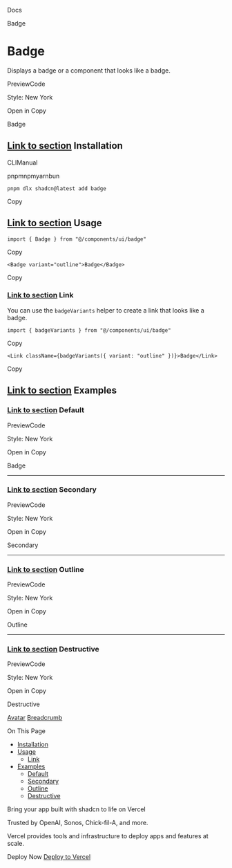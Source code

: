Docs

Badge

# Badge

Displays a badge or a component that looks like a badge.

PreviewCode

Style: New York

Open in Copy

Badge

## [Link to section](\#installation) Installation

CLIManual

pnpmnpmyarnbun

```relative font-mono text-sm leading-none
pnpm dlx shadcn@latest add badge

```

Copy

## [Link to section](\#usage) Usage

```relative rounded bg-muted px-[0.3rem] py-[0.2rem] font-mono text-sm
import { Badge } from "@/components/ui/badge"
```

Copy

```relative rounded bg-muted px-[0.3rem] py-[0.2rem] font-mono text-sm
<Badge variant="outline">Badge</Badge>
```

Copy

### [Link to section](\#link) Link

You can use the `badgeVariants` helper to create a link that looks like a badge.

```relative rounded bg-muted px-[0.3rem] py-[0.2rem] font-mono text-sm
import { badgeVariants } from "@/components/ui/badge"
```

Copy

```relative rounded bg-muted px-[0.3rem] py-[0.2rem] font-mono text-sm
<Link className={badgeVariants({ variant: "outline" })}>Badge</Link>
```

Copy

## [Link to section](\#examples) Examples

### [Link to section](\#default) Default

PreviewCode

Style: New York

Open in Copy

Badge

* * *

### [Link to section](\#secondary) Secondary

PreviewCode

Style: New York

Open in Copy

Secondary

* * *

### [Link to section](\#outline) Outline

PreviewCode

Style: New York

Open in Copy

Outline

* * *

### [Link to section](\#destructive) Destructive

PreviewCode

Style: New York

Open in Copy

Destructive

[Avatar](/docs/components/avatar) [Breadcrumb](/docs/components/breadcrumb)

On This Page

- [Installation](#installation)
- [Usage](#usage)
  - [Link](#link)
- [Examples](#examples)
  - [Default](#default)
  - [Secondary](#secondary)
  - [Outline](#outline)
  - [Destructive](#destructive)

Bring your app built with shadcn to life on Vercel

Trusted by OpenAI, Sonos, Chick-fil-A, and more.

Vercel provides tools and infrastructure to deploy apps and features at scale.

Deploy Now [Deploy to Vercel](https://vercel.com/new?utm_source=shadcn_site&utm_medium=web&utm_campaign=docs_cta_deploy_now_callout)